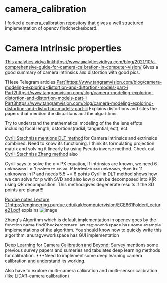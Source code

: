 # camera_calibration
I forked a camera_calibration repository that gives a well structured implementation of opencv findcheckerboard. 

# Camera Intrinsic properties
[This analytics vidya link](https://www.analyticsvidhya.com/blog/2021/10/a-comprehensive-guide-for-camera-calibration-in-computer-vision/)https://www.analyticsvidhya.com/blog/2021/10/a-comprehensive-guide-for-camera-calibration-in-computer-vision/ Gives a good summary of camera intrinsics and distortion with good pics.

THese Telegram articles [Part1](https://www.tangramvision.com/blog/camera-modeling-exploring-distortion-and-distortion-models-part-i)https://www.tangramvision.com/blog/camera-modeling-exploring-distortion-and-distortion-models-part-i [Part2](https://www.tangramvision.com/blog/camera-modeling-exploring-distortion-and-distortion-models-part-ii)https://www.tangramvision.com/blog/camera-modeling-exploring-distortion-and-distortion-models-part-ii [Part3](https://www.tangramvision.com/blog/camera-modeling-exploring-distortion-and-distortion-models-part-iii)https://www.tangramvision.com/blog/camera-modeling-exploring-distortion-and-distortion-models-part-iii Explains distortions and sites the papers that mention the distortions and the algorithms

Try to understand the mathematical modeling of the the lens effcts including focal length, dstortions(radial, tangential, ect), ect.


[Cyrill Stachniss mentions DLT method](https://www.youtube.com/watch?v=3NcQbZu6xt8) for Camera Intrinsics and extrinsics combined. 
Need to know its functioning. I think its formulating projection matrix and solving it linearly by using Pseudo inverse method.
Check out [Cyrill Stachniss Zhang method](https://www.youtube.com/watch?v=-9He7Nu3u8s) also


Cyrill says to solve the x = PX equation, If intrinsics are known, we need 6 unknowns i.e 3 points to solve. If intrinsics are unknown, then its 11 unknowns in P and needs 5.5 \~= 6 points
Cyrill in DLT method shows how we can solve for p with SVD and also how p can be decomposed into K|R using QR decomposition.
This method gives degenerate results if the 3D points are planar!!! 


[Purdue notes Lecture 21](https://engineering.purdue.edu/kak/computervision/ECE661Folder/Lecture21.pdf)https://engineering.purdue.edu/kak/computervision/ECE661Folder/Lecture21.pdf explains 
![image](https://github.com/vvanurag/camera_calibration_project/assets/22678131/6ca1de12-1d39-47f0-8fec-2a08efaf7815)

Zhang's Algorithm which is default implementation in opencv goes by the function name findCheckercorners. anuragvvworkspace has some example implementations of the algorithm. You should know how to quickly write this algorithm.
anuragvvworkspace has GUI implementation 


[Deep Learning for Camera Calibration and Beyond: Survey](https://arxiv.org/pdf/2303.10559.pdf) mentions some previous survey papers and sumeries and tabulates deep learning methods for calibration.
***Need to implement some deep learning camera calibration and understand its working.

Also have to explore multi-camera calibration and multi-sensor calibration (like LiDAR-camera calibration)



